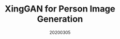 ---
title: "XingGAN for Person Image Generation"
date: 20200305
category: "vision"
author_list: "Hao Tang, Song Bai, Li Zhang, Philip H.S. Torr, Nicu Sebe"
pub_in: "ECCV 2020"
pdf_url: "https://arxiv.org/abs/2007.09278.pdf"
img_path1: "XingGan.png"
img_path2: "XingGan.png"
---